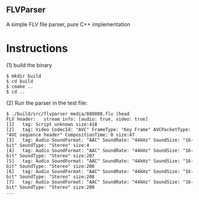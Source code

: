 ## FLVParser

A simple FLV file parser, pure C++ implementation


# Instructions

(1) build the binary
```
$ mkdir build
$ cd build
$ cmake ..
$ cd ..
```

(2) Run the parser in the test file:
```
$ ./build/src/flvparser media/888888.flv |head
FLV header:   stream info: [audio: true, video: true]
[1]   tag: Script unknown size:418
[2]   tag: Video CodecId: "AVC" FrameType: "Key Frame" AVCPacketType: "AVC sequence header" CompositionTime: 0 size:47
[3]   tag: Audio SoundFormat: "AAC" SoundRate: "44kHz" SoundSize: "16-bit" SoundType: "Stereo" size:4
[4]   tag: Audio SoundFormat: "AAC" SoundRate: "44kHz" SoundSize: "16-bit" SoundType: "Stereo" size:207
[5]   tag: Audio SoundFormat: "AAC" SoundRate: "44kHz" SoundSize: "16-bit" SoundType: "Stereo" size:206
[6]   tag: Audio SoundFormat: "AAC" SoundRate: "44kHz" SoundSize: "16-bit" SoundType: "Stereo" size:208
[7]   tag: Audio SoundFormat: "AAC" SoundRate: "44kHz" SoundSize: "16-bit" SoundType: "Stereo" size:208
...
```
